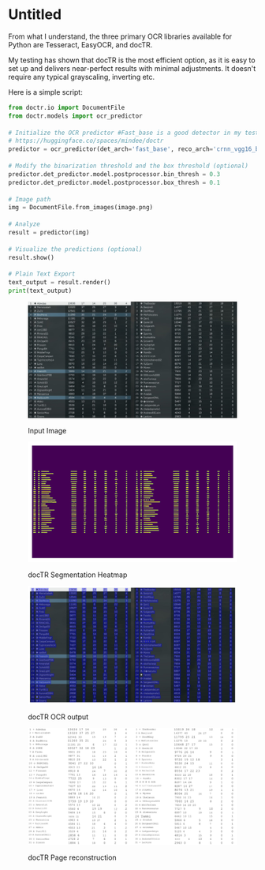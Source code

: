 # Untitled

From what I understand, the three primary OCR libraries available for Python are Tesseract, EasyOCR, and docTR.

My testing has shown that docTR is the most efficient option, as it is easy to set up and delivers near-perfect results with minimal adjustments. It doesn't require any typical grayscaling, inverting etc.

Here is a simple script:

```python
from doctr.io import DocumentFile
from doctr.models import ocr_predictor

# Initialize the OCR predictor #Fast_base is a good detector in my tests
# https://huggingface.co/spaces/mindee/doctr
predictor = ocr_predictor(det_arch='fast_base', reco_arch='crnn_vgg16_bn', pretrained=True)

# Modify the binarization threshold and the box threshold (optional)
predictor.det_predictor.model.postprocessor.bin_thresh = 0.3
predictor.det_predictor.model.postprocessor.box_thresh = 0.1

# Image path
img = DocumentFile.from_images(image.png)

# Analyze
result = predictor(img)

# Visualize the predictions (optional)
result.show()

# Plain Text Export
text_output = result.render() 
print(text_output)
```

<figure><img src="../../.gitbook/assets/b45852455239da595c31458e85bbda43a768b288b5d78c7c3e315815.jpg" alt=""><figcaption><p>Input Image</p></figcaption></figure>

<figure><img src="../../.gitbook/assets/9d6afaeedcd0ce98bed711cb93735a7997547e43b0196d31b200cb5e.png" alt=""><figcaption><p>docTR Segmentation Heatmap</p></figcaption></figure>

<figure><img src="../../.gitbook/assets/4ea030bdff63d12e3a28ddb0c8d91062e7a30ef275e7092546ded374.png" alt=""><figcaption><p>docTR OCR output</p></figcaption></figure>

<figure><img src="../../.gitbook/assets/f5b3c385ac82cc2837ccc018e5b704c8f1cdbea3783b82d80db9c7cc.jpg" alt=""><figcaption><p>docTR Page reconstruction</p></figcaption></figure>
